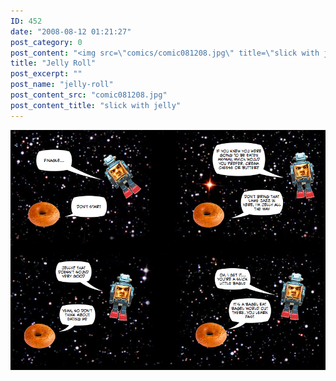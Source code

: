 ```yaml
---
ID: 452
date: "2008-08-12 01:21:27"
post_category: 0
post_content: "<img src=\"comics/comic081208.jpg\" title=\"slick with jelly\" />"
title: "Jelly Roll"
post_excerpt: ""
post_name: "jelly-roll"
post_content_src: "comic081208.jpg"
post_content_title: "slick with jelly"
---
```



[![slick with jelly](/comics-hi-res/comic081208.jpg)](/comics-hi-res/comic081208.jpg)
